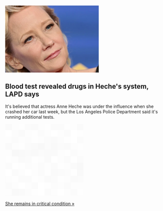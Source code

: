 
![Blood test revealed drugs in Heche's system, LAPD says](./20220811235900.png)
## Blood test revealed drugs in Heche's system, LAPD says

It's believed that actress Anne Heche was under the influence when she crashed her car last week, but the Los Angeles Police Department said it's running additional tests.

![pic](../square_bg.png)

[She remains in critical condition »](https://www.yahoo.com/entertainment/anne-heches-blood-test-dui-drugs-police-investigation-200629252.html)
